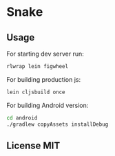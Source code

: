 # Snake

## Usage

For starting dev server run:

```bash
rlwrap lein figwheel
```

For building production js:

```bash
lein cljsbuild once
```

For building Android version:

```bash
cd android 
./gradlew copyAssets installDebug
```

## License MIT

